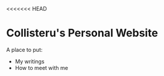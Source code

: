 <<<<<<< HEAD
# Collisteru's Personal Website

A place to put:


* My writings
* How to meet with me

